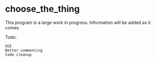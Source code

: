 # choose_the_thing
This program is a large work in progress. Information will be added as it comes. 

Todo: 
```
GUI
Better commenting
Code cleanup
```
